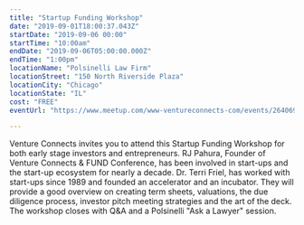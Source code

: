 ```yaml
---
title: "Startup Funding Workshop"
date: "2019-09-01T18:00:37.043Z"
startDate: "2019-09-06 00:00"
startTime: "10:00am"
endDate: "2019-09-06T05:00:00.000Z"
endTime: "1:00pm"
locationName: "Polsinelli Law Firm"
locationStreet: "150 North Riverside Plaza"
locationCity: "Chicago"
locationState: "IL"
cost: "FREE"
eventUrl: "https://www.meetup.com/www-ventureconnects-com/events/264069066/"

---
```


Venture Connects invites you to attend this Startup Funding Workshop for both early stage investors and entrepreneurs. RJ Pahura, Founder of Venture Connects & FUND Conference, has been involved in start-ups and the start-up ecosystem for nearly a decade. Dr. Terri Friel, has worked with start-ups since 1989 and founded an accelerator and an incubator. They will provide a good overview on creating term sheets, valuations, the due diligence process, investor pitch meeting strategies and the art of the deck. The workshop closes with Q&A and a Polsinelli "Ask a Lawyer" session.

